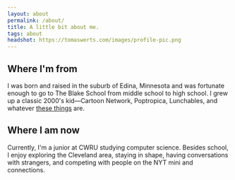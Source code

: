 ```yaml
---
layout: about
permalink: /about/
title: A little bit about me.
tags: about
headshot: https://tomaswerts.com/images/profile-pic.png
---
```


## Where I'm from
I was born and raised in the suburb of Edina, Minnesota and was fortunate enough to go to The Blake School from middle school to high school. I grew up a classic 2000's kid—Cartoon Network, Poptropica, Lunchables, and whatever [these things](https://m.media-amazon.com/images/I/71gMwMu8IFL._AC_UF894,1000_QL80_.jpg) are.

## Where I am now
Currently, I'm a junior at CWRU studying computer science. Besides school, I enjoy exploring the Cleveland area, staying in shape, having conversations with strangers, and competing with people on the NYT mini and connections.
